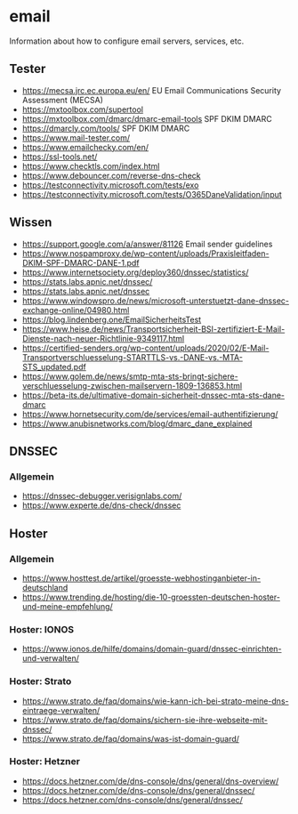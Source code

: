 # email
Information about how to configure email servers, services, etc.

## Tester
- https://mecsa.jrc.ec.europa.eu/en/ EU Email Communications Security Assessment (MECSA)
- https://mxtoolbox.com/supertool
- https://mxtoolbox.com/dmarc/dmarc-email-tools SPF DKIM DMARC
- https://dmarcly.com/tools/ SPF DKIM DMARC
- https://www.mail-tester.com/
- https://www.emailchecky.com/en/
- https://ssl-tools.net/
- https://www.checktls.com/index.html
- https://www.debouncer.com/reverse-dns-check
- https://testconnectivity.microsoft.com/tests/exo
- https://testconnectivity.microsoft.com/tests/O365DaneValidation/input

## Wissen
- https://support.google.com/a/answer/81126 Email sender guidelines
- https://www.nospamproxy.de/wp-content/uploads/Praxisleitfaden-DKIM-SPF-DMARC-DANE-1.pdf
- https://www.internetsociety.org/deploy360/dnssec/statistics/
- https://stats.labs.apnic.net/dnssec/
- https://stats.labs.apnic.net/dnssec
- https://www.windowspro.de/news/microsoft-unterstuetzt-dane-dnssec-exchange-online/04980.html
- https://blog.lindenberg.one/EmailSicherheitsTest
- https://www.heise.de/news/Transportsicherheit-BSI-zertifiziert-E-Mail-Dienste-nach-neuer-Richtlinie-9349117.html
- https://certified-senders.org/wp-content/uploads/2020/02/E-Mail-Transportverschluesselung-STARTTLS-vs.-DANE-vs.-MTA-STS_updated.pdf
- https://www.golem.de/news/smtp-mta-sts-bringt-sichere-verschluesselung-zwischen-mailservern-1809-136853.html
- https://beta-its.de/ultimative-domain-sicherheit-dnssec-mta-sts-dane-dmarc
- https://www.hornetsecurity.com/de/services/email-authentifizierung/
- https://www.anubisnetworks.com/blog/dmarc_dane_explained

## DNSSEC
### Allgemein
- https://dnssec-debugger.verisignlabs.com/
- https://www.experte.de/dns-check/dnssec

## Hoster
### Allgemein
- https://www.hosttest.de/artikel/groesste-webhostinganbieter-in-deutschland
- https://www.trending.de/hosting/die-10-groessten-deutschen-hoster-und-meine-empfehlung/

### Hoster: IONOS
- https://www.ionos.de/hilfe/domains/domain-guard/dnssec-einrichten-und-verwalten/

### Hoster: Strato
- https://www.strato.de/faq/domains/wie-kann-ich-bei-strato-meine-dns-eintraege-verwalten/
- https://www.strato.de/faq/domains/sichern-sie-ihre-webseite-mit-dnssec/
- https://www.strato.de/faq/domains/was-ist-domain-guard/

### Hoster: Hetzner
- https://docs.hetzner.com/de/dns-console/dns/general/dns-overview/
- https://docs.hetzner.com/de/dns-console/dns/general/dnssec/
- https://docs.hetzner.com/dns-console/dns/general/dnssec/

